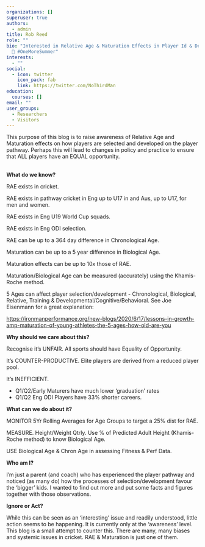 ```yaml
---
organizations: []
superuser: true
authors:
  - admin
title: Rob Reed
role: ""
bio: "Interested in Relative Age & Maturation Effects in Player Id & Development
  🏏 #OneMoreSummer"
interests:
  - ""
social:
  - icon: twitter
    icon_pack: fab
    link: https://twitter.com/NoThirdMan
education:
  courses: []
email: ""
user_groups:
  - Researchers
  - Visitors
---
```

This purpose of this blog is to raise awareness of Relative Age and Maturation effects on how players are selected and developed on the player pathway. Perhaps this will lead to changes in policy and practice to ensure that ALL players have an EQUAL opportunity.

**\
What do we know?**

RAE exists in cricket.

RAE exists in pathway cricket in Eng up to U17 in and Aus, up to U17, for men and women.

RAE exists in Eng U19 World Cup squads.

RAE exists in Eng ODI selection.

RAE can be up to a 364 day difference in Chronological Age.



Maturation can be up to a 5 year difference in Biological Age.

Maturation effects can be up to 10x those of RAE.

Maturation/Biological Age can be measured (accurately) using the Khamis-Roche method.



5 Ages can affect player selection/development - Chronological, Biological, Relative, Training & Developmental/Cognitive/Behavioral. See Joe Eisenmann for a great explanation:

<https://ironmanperformance.org/new-blogs/2020/6/17/lessons-in-growth-amp-maturation-of-young-athletes-the-5-ages-how-old-are-you>



**Why should we care about this?**

Recognise it’s UNFAIR. All sports should have Equality of Opportunity.

It’s COUNTER-PRODUCTIVE. Elite players are derived from a reduced player pool.

It’s INEFFICIENT.

* Q1/Q2/Early Maturers have much lower ‘graduation’ rates
* Q1/Q2 Eng ODI Players have 33% shorter careers.



**What can we do about it?**

MONITOR 5Yr Rolling Averages for Age Groups to target a 25% dist for RAE.

MEASURE. Height/Weight Qtrly. Use % of Predicted Adult Height (Khamis-Roche method) to know Biological Age.

USE Biological Age & Chron Age in assessing Fitness & Perf Data.



**Who am I?**

I’m just a parent (and coach) who has experienced the player pathway and noticed (as many do) how the processes of selection/development favour the ‘bigger’ kids. I wanted to find out more and put some facts and figures together with those observations.



**Ignore or Act?**

While this can be seen as an ‘interesting’ issue and readily understood, little action seems to be happening. It is currently only at the ‘awareness’ level. This blog is a small attempt to counter this. There are many, many biases and systemic issues in cricket. RAE & Maturation is just one of them.